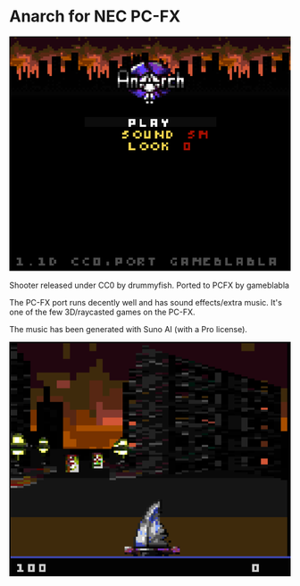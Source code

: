 Anarch for NEC PC-FX
====================

![Titlescreen for Anarch game](https://github.com/gameblabla/anarch-PCFX/blob/simp/scr1.png?raw=true)

Shooter released under CC0 by drummyfish.
Ported to PCFX by gameblabla

The PC-FX port runs decently well and has sound effects/extra music.
It's one of the few 3D/raycasted games on the PC-FX.

The music has been generated with Suno AI (with a Pro license).

![Ingame screenshot for Anarch game](https://github.com/gameblabla/anarch-PCFX/blob/simp/scr2.png?raw=true)
